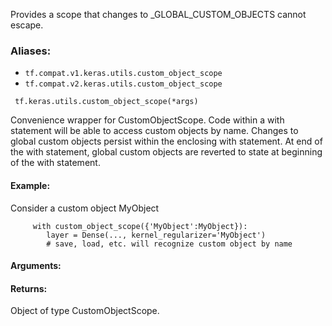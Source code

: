 
Provides a scope that changes to _GLOBAL_CUSTOM_OBJECTS cannot escape.
### Aliases:
- `tf.compat.v1.keras.utils.custom_object_scope`
- `tf.compat.v2.keras.utils.custom_object_scope`

```
 tf.keras.utils.custom_object_scope(*args)
```

Convenience wrapper for CustomObjectScope. Code within a with statement will be able to access custom objects by name. Changes to global custom objects persist within the enclosing with statement. At end of the with statement, global custom objects are reverted to state at beginning of the with statement.
#### Example:

Consider a custom object MyObject

```
     with custom_object_scope({'MyObject':MyObject}):
        layer = Dense(..., kernel_regularizer='MyObject')
        # save, load, etc. will recognize custom object by name
```
#### Arguments:
#### Returns:

Object of type CustomObjectScope.
